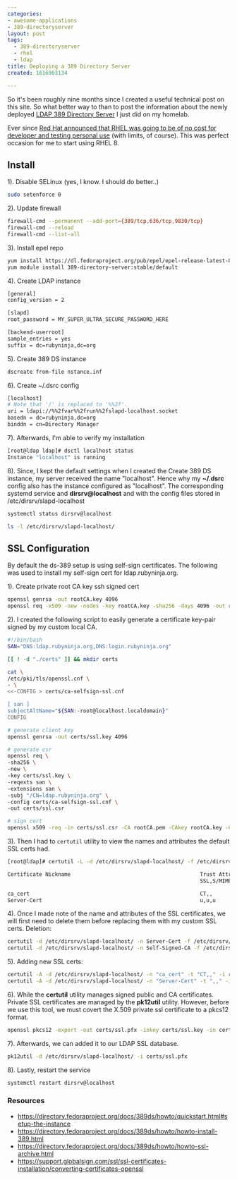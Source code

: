 ```yaml
---
categories:
- awesome-applications
- 389-directoryserver
layout: post
tags:
  - 389-directoryserver
  - rhel
  - ldap
title: Deploying a 389 Directory Server
created: 1616903134

---
```

So it's been roughly nine months since I created a useful technical post on this site. So what better way to than to post the information about the newly deployed <a href="https://directory.fedoraproject.org/index.html" target="_blank">LDAP 389 Directory Server</a> I just did on my homelab.

Ever since <a href="https://developers.redhat.com/articles/faqs-no-cost-red-hat-enterprise-linux" target="_blank">Red Hat announced that RHEL was going to be of no cost for developer and testing personal use</a> (with limits, of course). This was perfect occasion for me to start using RHEL 8.

## Install

1). Disable SELinux (yes, I know. I should do better..)

```bash
sudo setenforce 0
```

2). Update firewall

```bash
firewall-cmd --permanent --add-port={389/tcp,636/tcp,9830/tcp}
firewall-cmd --reload
firewall-cmd --list-all 
```

3). Install epel repo

```bash
yum install https://dl.fedoraproject.org/pub/epel/epel-release-latest-8.noarch.rpm
yum module install 389-directory-server:stable/default
```

4). Create LDAP instance

```bash
[general]
config_version = 2

[slapd]
root_password = MY_SUPER_ULTRA_SECURE_PASSWORD_HERE

[backend-userroot]
sample_entries = yes
suffix = dc=rubyninja,dc=org
```

5). Create 389 DS instance

```bash
dscreate from-file nstance.inf
```

6). Create ~/.dsrc config

```bash
[localhost]
# Note that '/' is replaced to '%%2f'.
uri = ldapi://%%2fvar%%2frun%%2fslapd-localhost.socket
basedn = dc=rubyninja,dc=org
binddn = cn=Directory Manager
```

7). Afterwards, I'm able to verify my installation

```bash
[root@ldap ldap]# dsctl localhost status
Instance "localhost" is running
```

8). Since, I kept the default settings when I created the  Create 389 DS instance, my server received the name "localhost". Hence why my **~/.dsrc** config also has the instance configured as "localhost". The corresponding systemd service and **dirsrv@localhost** and with the config files stored in /etc/dirsrv/slapd-localhost

```bash
systemctl status dirsrv@localhost

ls -l /etc/dirsrv/slapd-localhost/
```

## SSL Configuration

By default the ds-389 setup is using self-sign certificates. The following was used to install my self-sign cert for ldap.rubyninja.org.

1). Create private root CA key ssh signed cert

```bash
openssl genrsa -out rootCA.key 4096
openssl req -x509 -new -nodes -key rootCA.key -sha256 -days 4096 -out rootCA.pem
```

2). I created the following script to easily generate a certificate key-pair signed by my custom local CA.

```bash
#!/bin/bash
SAN="DNS:ldap.rubyninja.org,DNS:login.rubyninja.org"

[[ ! -d "./certs" ]] && mkdir certs

cat \
/etc/pki/tls/openssl.cnf \
- \
<<-CONFIG > certs/ca-selfsign-ssl.cnf

[ san ]
subjectAltName="${SAN:-root@localhost.localdomain}"
CONFIG

# generate client key
openssl genrsa -out certs/ssl.key 4096

# generate csr
openssl req \
-sha256 \
-new \
-key certs/ssl.key \
-reqexts san \
-extensions san \
-subj "/CN=ldap.rubyninja.org" \
-config certs/ca-selfsign-ssl.cnf \
-out certs/ssl.csr

# sign cert
openssl x509 -req -in certs/ssl.csr -CA rootCA.pem -CAkey rootCA.key -CAcreateserial -days 2048 -sha256 -extensions san -extfile certs/ca-selfsign-ssl.cnf -out certs/ssl.crt
```

3). Then I had to `certutil` utility to view the names and attributes the default SSL certs had.

```bash
[root@ldap]# certutil -L -d /etc/dirsrv/slapd-localhost/ -f /etc/dirsrv/slapd-localhost/pwdfile.txt

Certificate Nickname                                         Trust Attributes
                                                             SSL,S/MIME,JAR/XPI

ca_cert                                                      CT,,
Server-Cert                                                  u,u,u
```

4). Once I made note of the name and attributes of the SSL certificates, we will first need to delete them before replacing them with my custom SSL certs. Deletion:

```bash
certutil -d /etc/dirsrv/slapd-localhost/ -n Server-Cert -f /etc/dirsrv/slapd-localhost/pwdfile.txt -D Server-Cert.crt
certutil -d /etc/dirsrv/slapd-localhost/ -n Self-Signed-CA -f /etc/dirsrv/slapd-localhost/pwdfile.txt -D Self-Signed-CA.pem
```

5). Adding new SSL certs:

```bash
certutil -A -d /etc/dirsrv/slapd-localhost/ -n "ca_cert" -t "CT,," -i rootCA.pem -f /etc/dirsrv/slapd-localhost/pwdfile.txt
certutil -A -d /etc/dirsrv/slapd-localhost/ -n "Server-Cert" -t ",," -i ssl/ssl.crt -f /etc/dirsrv/slapd-localhost/pwdfile.txt
```

6). While the **certutil** utility manages signed public and CA certificates. Private SSL certificates are managed by the **pk12util** utility. However, before we use this tool, we must covert the X.509 private ssl certificate to a pkcs12 format.

```bash
openssl pkcs12 -export -out certs/ssl.pfx -inkey certs/ssl.key -in certs/ssl.crt -certfile /root/ssl/rootCA.pem
```

7). Afterwards, we can added it to our LDAP SSL database.

```bash
pk12util -d /etc/dirsrv/slapd-localhost/ -i certs/ssl.pfx
```

8). Lastly, restart the service

```bash
systemctl restart dirsrv@localhost
```

### Resources

* <a href="https://directory.fedoraproject.org/docs/389ds/howto/quickstart.html#setup-the-instance" target="blank">https://directory.fedoraproject.org/docs/389ds/howto/quickstart.html#setup-the-instance</a>
* <a href="https://directory.fedoraproject.org/docs/389ds/howto/howto-install-389.html" target="_blank">https://directory.fedoraproject.org/docs/389ds/howto/howto-install-389.html</a>
* <a href="https://directory.fedoraproject.org/docs/389ds/howto/howto-ssl-archive.html" target="_blank">https://directory.fedoraproject.org/docs/389ds/howto/howto-ssl-archive.html</a>
* <a href="https://support.globalsign.com/ssl/ssl-certificates-installation/converting-certificates-openssl" target="_blank">https://support.globalsign.com/ssl/ssl-certificates-installation/converting-certificates-openssl</a>
